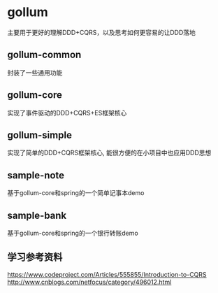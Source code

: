 # gollum

主要用于更好的理解DDD+CQRS，以及思考如何更容易的让DDD落地

## gollum-common

封装了一些通用功能

## gollum-core

实现了事件驱动的DDD+CQRS+ES框架核心

## gollum-simple

实现了简单的DDD+CQRS框架核心, 能很方便的在小项目中也应用DDD思想

## sample-note

基于gollum-core和spring的一个简单记事本demo

## sample-bank

基于gollum-core和spring的一个银行转账demo

## 学习参考资料

https://www.codeproject.com/Articles/555855/Introduction-to-CQRS
http://www.cnblogs.com/netfocus/category/496012.html
